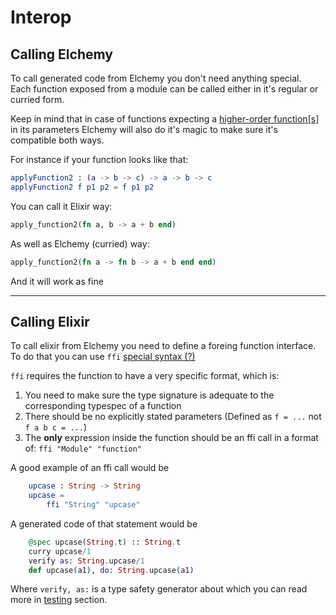 # Interop


## Calling Elchemy

To call generated code from Elchemy you don't need anything special.  
Each function exposed from a module can be called either in it's regular or curried form.

Keep in mind that in case of functions expecting a [higher-order function\[s\]](https://en.wikipedia.org/wiki/Higher-order_function) in its parameters Elchemy will also do it's magic to make sure it's compatible both ways.

For instance if your function looks like that:
```elm
applyFunction2 : (a -> b -> c) -> a -> b -> c
applyFunction2 f p1 p2 = f p1 p2
```

You can call it Elixir way:  
```elixir
apply_function2(fn a, b -> a + b end)
```
As well as Elchemy (curried) way:
```elixir
apply_function2(fn a -> fn b -> a + b end end)
```
And it will work as fine


---
## Calling Elixir


To call elixir from Elchemy you need to define a foreing function interface.
To do that you can use `ffi` [special syntax (?)](SPECIAL_SYNTAX.md)

`ffi` requires the function to have a very specific format, which is:

1. You need to make sure the type signature is adequate to the corresponding typespec of a function
2. There should be no explicitly stated parameters (Defined as `f = ...` not `f a b c = ...`)
3. The **only** expression inside the function should be an ffi call in a format of:
`ffi "Module" "function"`

A good example of an ffi call would be

```elm
    upcase : String -> String
    upcase =
        ffi "String" "upcase"
```
A generated code of that statement would be

``` elixir
    @spec upcase(String.t) :: String.t
    curry upcase/1
    verify as: String.upcase/1
    def upcase(a1), do: String.upcase(a1)
```

Where `verify, as:` is a type safety generator about which you can read more in [testing](TESTING.md) section.
